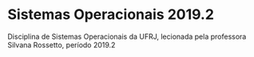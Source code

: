 # Sistemas Operacionais 2019.2
Disciplina de Sistemas Operacionais da UFRJ, lecionada pela professora Silvana Rossetto, período 2019.2
